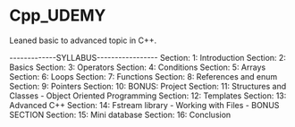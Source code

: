 # Cpp_UDEMY
Leaned basic to advanced topic in C++.

-------------SYLLABUS-----------------
Section: 1: Introduction
Section: 2: Basics
Section: 3: Operators
Section: 4: Conditions
Section: 5: Arrays
Section: 6: Loops
Section: 7: Functions
Section: 8: References and enum
Section: 9: Pointers
Section: 10: BONUS: Project
Section: 11: Structures and Classes - Object Oriented Programming
Section: 12: Templates
Section: 13: Advanced C++
Section: 14: Fstream library - Working with Files - BONUS SECTION
Section: 15: Mini database
Section: 16: Conclusion
